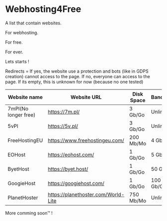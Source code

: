 # Webhosting4Free

A list that contain websites.

For webhosting.

For free.

For ever.

Lets starts !

Redirects = If yes, the website use a protection and bots (like in GDPS creation) cannot access to the page.
            If no, everyone can access to the page.
            If its empty, this is unknown for now (because no one tested)

|    Website name    |    Website URL                       |    Disk Space    |    Bandwidth    |    My rating     |Redirects|
|--------------------|--------------------------------------|------------------|-----------------|------------------|---------|
|7mPl(No longer free)|https://7m.pl/                        |3 Gb/Go           |Unlimited        |2/10              |No       |
|5vPl                |https://5v.pl/                        |3 Gb/Go           |Unlimited        |3/10              |No       |
|FreeHostingEU       |https://www.freehostingeu.com/        |200 Mb/Mo         |4 Gb/Go          |4/10              |         |
|EOHost              |https://eohost.com/                   |1 Gb/Go           |5 Gb/Go          |5/10              |         |
|ByetHost            |https://byet.host/                    |1 Gb/Go           |50 Gb/Go         |6/10              |         |
|GoogieHost          |https://googiehost.com/               |1 Gb/Go           |100 Gb/Go        |6/10              |         |
|PlanetHoster        |https://planethoster.com/World-Lite   |750 Mb/Mo         |Unlimited        |4/10              |         |

More comming soon™ !
